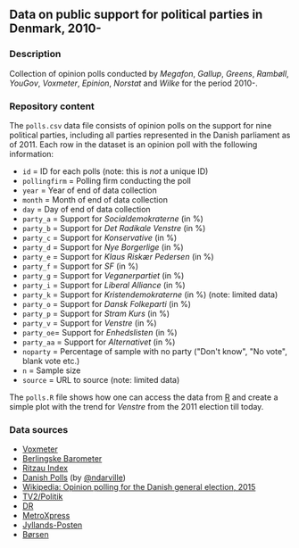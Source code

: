 Data on public support for political parties in Denmark, 2010-
---

### Description

Collection of opinion polls conducted by _Megafon_, _Gallup_, _Greens_, _Rambøll_, _YouGov_, _Voxmeter_, _Epinion_, _Norstat_ and _Wilke_ for the period 2010-.

### Repository content

The `polls.csv` data file consists of opinion polls on the support for nine political parties, including all parties represented in the Danish parliament as of 2011. Each row in the dataset is an opinion poll with the following information:

 - `id` = ID for each polls (note: this is _not_ a unique ID)
 - `pollingfirm` = Polling firm conducting the poll
 - `year` = Year of end of data collection
 - `month` = Month of end of data collection
 - `day` = Day of end of data collection
 - `party_a` = Support for _Socialdemokraterne_ (in %)
 - `party_b` = Support for _Det Radikale Venstre_ (in %)
 - `party_c` = Support for _Konservative_ (in %)
 - `party_d` = Support for _Nye Borgerlige_ (in %)
 - `party_e` = Support for _Klaus Riskær Pedersen_ (in %)
 - `party_f` = Support for _SF_ (in %)
 - `party_g` = Support for _Veganerpartiet_ (in %)
 - `party_i` = Support for _Liberal Alliance_ (in %)
 - `party_k` = Support for _Kristendemokraterne_ (in %) (note: limited data)
 - `party_o` = Support for _Dansk Folkeparti_ (in %)
 - `party_p` = Support for _Stram Kurs_ (in %)
 - `party_v` = Support for _Venstre_ (in %)
 - `party_oe`= Support for _Enhedslisten_ (in %)
 - `party_aa` = Support for _Alternativet_ (in %)
 - `noparty` = Percentage of sample with no party ("Don't know", "No vote", blank vote etc.)
 - `n` = Sample size
 - `source` = URL to source (note: limited data)

The `polls.R` file shows how one can access the data from [R](http://www.r-project.org/) and create a simple plot with the trend for _Venstre_ from the 2011 election till today.

### Data sources

 - [Voxmeter](voxmeter.dk/index.php/meningsmalinger/)
 - [Berlingske Barometer](https://www.berlingske.dk/barometeret)
 - [Ritzau Index](https://www.ritzau.dk/Produkter%20og%20Services/Ritzau%20Index.aspx)
 - [Danish Polls](https://github.com/ndarville/danish-polls) (by [@ndarville](https://github.com/ndarville))
 - [Wikipedia: Opinion polling for the Danish general election, 2015](http://en.wikipedia.org/wiki/Opinion_polling_for_the_Danish_general_election,_2015)
 - [TV2/Politik](http://politik.tv2.dk/)
 - [DR](http://dr.dk)
 - [MetroXpress](http://www.mx.dk/)
 - [Jyllands-Posten](http://jyllands-posten.dk/)
 - [Børsen](http://borsen.dk)
